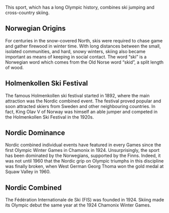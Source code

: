 This sport, which has a long Olympic history, combines ski jumping and cross-country skiing.

## Norwegian Origins

For centuries in the snow-covered North, skis were required to chase game and gather firewood in winter time. With long distances between the small, isolated communities, and hard, snowy winters, skiing also became important as means of keeping in social contact. The word “ski” is a Norwegian word which comes from the Old Norse word “skid”, a split length of wood.

## Holmenkollen Ski Festival

The famous Holmenkollen ski festival started in 1892, where the main attraction was the Nordic combined event. The festival proved popular and soon attracted skiers from Sweden and other neighbouring countries. In fact, King Olav V of Norway was himself an able jumper and competed in the Holmenkollen Ski Festival in the 1920s.

## Nordic Dominance

Nordic combined individual events have featured in every Games since the first Olympic Winter Games in Chamonix in 1924. Unsurprisingly, the sport has been dominated by the Norwegians, supported by the Finns. Indeed, it was not until 1960 that the Nordic grip on Olympic triumphs in this discipline was finally broken, when West German Georg Thoma won the gold medal at Squaw Valley in 1960.

## Nordic Combined

The Fédération Internationale de Ski (FIS) was founded in 1924. Skiing made its Olympic debut the same year at the 1924 Chamonix Winter Games.